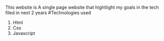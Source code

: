 This website is A single page website that hightlight my goals in the tech filed in next 2 years
#Technologies used
1. Html
2. Css
3. Javascript

